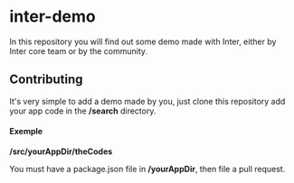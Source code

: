 # inter-demo

In this repository you will find out some demo made with Inter, either by  Inter core team or by the community.

## Contributing

It's very simple to add a demo made by you, just clone this repository add your app code in the **/search** directory.

#### Exemple

**/src/yourAppDir/theCodes**

You must have a package.json file in **/yourAppDir**, then file a pull request. 
